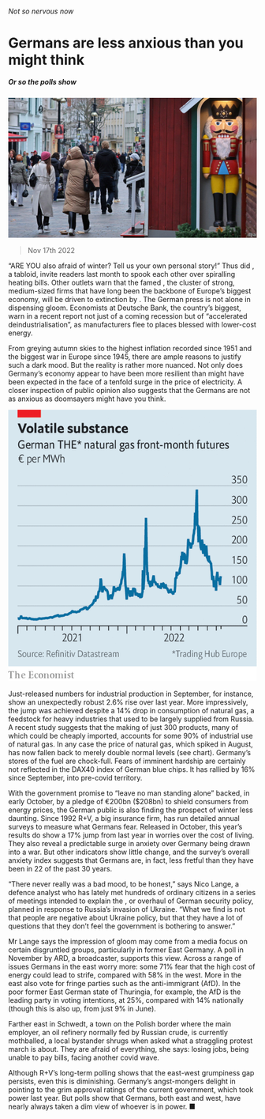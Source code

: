###### Not so nervous now

# Germans are less anxious than you might think 

##### Or so the polls show 

![image](images/20221119_EUP504.jpg) 

> Nov 17th 2022 

“ARE YOU also afraid of winter? Tell us your own personal story!” Thus did , a tabloid, invite readers last month to spook each other over spiralling heating bills. Other outlets warn that the famed , the cluster of strong, medium-sized firms that have long been the backbone of Europe’s biggest economy, will be driven to extinction by . The German press is not alone in dispensing gloom. Economists at Deutsche Bank, the country’s biggest, warn in a recent report not just of a coming recession but of “accelerated deindustrialisation”, as manufacturers flee to places blessed with lower-cost energy.

From greying autumn skies to the highest inflation recorded since 1951 and the biggest war in Europe since 1945, there are ample reasons to justify such a dark mood. But the reality is rather more nuanced. Not only does Germany’s economy appear to have been more resilient than might have been expected in the face of a tenfold surge in the price of electricity. A closer inspection of public opinion also suggests that the Germans are not as anxious as doomsayers might have you think.

![image](images/20221119_EUC776.png) 


Just-released numbers for industrial production in September, for instance, show an unexpectedly robust 2.6% rise over last year. More impressively, the jump was achieved despite a 14% drop in consumption of natural gas, a feedstock for heavy industries that used to be largely supplied from Russia. A recent study suggests that the making of just 300 products, many of which could be cheaply imported, accounts for some 90% of industrial use of natural gas. In any case the price of natural gas, which spiked in August, has now fallen back to merely double normal levels (see chart). Germany’s stores of the fuel are chock-full. Fears of imminent hardship are certainly not reflected in the DAX40 index of German blue chips. It has rallied by 16% since September, into pre-covid territory. 

With the government promise to “leave no man standing alone” backed, in early October, by a pledge of €200bn ($208bn) to shield consumers from energy prices, the German public is also finding the prospect of winter less daunting. Since 1992 R+V, a big insurance firm, has run detailed annual surveys to measure what Germans fear. Released in October, this year’s results do show a 17% jump from last year in worries over the cost of living. They also reveal a predictable surge in anxiety over Germany being drawn into a war. But other indicators show little change, and the survey’s overall anxiety index suggests that Germans are, in fact, less fretful than they have been in 22 of the past 30 years. 

“There never really was a bad mood, to be honest,” says Nico Lange, a defence analyst who has lately met hundreds of ordinary citizens in a series of meetings intended to explain the , or overhaul of German security policy, planned in response to Russia’s invasion of Ukraine. “What we find is not that people are negative about Ukraine policy, but that they have a lot of questions that they don’t feel the government is bothering to answer.”

Mr Lange says the impression of gloom may come from a media focus on certain disgruntled groups, particularly in former East Germany. A poll in November by ARD, a broadcaster, supports this view. Across a range of issues Germans in the east worry more: some 71% fear that the high cost of energy could lead to strife, compared with 58% in the west. More in the east also vote for fringe parties such as the anti-immigrant  (AfD). In the poor former East German state of Thuringia, for example, the AfD is the leading party in voting intentions, at 25%, compared with 14% nationally (though this is also up, from just 9% in June). 

Farther east in Schwedt, a town on the Polish border where the main employer, an oil refinery normally fed by Russian crude, is currently mothballed, a local bystander shrugs when asked what a straggling protest march is about. They are afraid of everything, she says: losing jobs, being unable to pay bills, facing another covid wave. 

Although R+V’s long-term polling shows that the east-west grumpiness gap persists, even this is diminishing. Germany’s angst-mongers delight in pointing to the grim approval ratings of the current government, which took power last year. But polls show that Germans, both east and west, have nearly always taken a dim view of whoever is in power. ■

